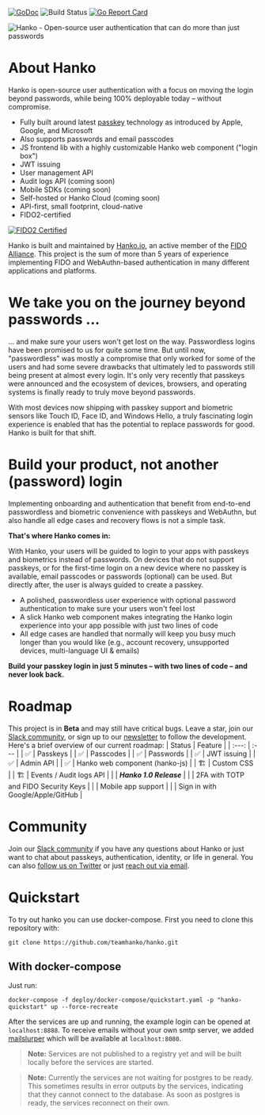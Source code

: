 [![GoDoc](https://godoc.org/github.com/teamhanko/hanko?status.svg)](https://godoc.org/github.com/teamhanko/hanko)
![Build Status](https://github.com/teamhanko/hanko/workflows/Go/badge.svg)
[![Go Report Card](https://goreportcard.com/badge/github.com/teamhanko/hanko)](https://goreportcard.com/report/github.com/teamhanko/hanko)

![Hanko - Open-source user authentication that can do more than just passwords](https://user-images.githubusercontent.com/20115649/167916572-a4d92eaa-7246-4e18-a85d-fc80b4f25c28.svg)

# About Hanko
Hanko is open-source user authentication with a focus on moving the login beyond passwords, while being 100% deployable today – without compromise.

- Fully built around latest [passkey](https://www.passkeys.io) technology as introduced by Apple, Google, and Microsoft
- Also supports passwords and email passcodes
- JS frontend lib with a highly customizable Hanko web component ("login box")
- JWT issuing
- User management API
- Audit logs API (coming soon)
- Mobile SDKs (coming soon)
- Self-hosted or Hanko Cloud (coming soon)
- API-first, small footprint, cloud-native
- FIDO2-certified

[![FIDO2 Certified](https://user-images.githubusercontent.com/20115649/159896561-a94022ba-0e95-417e-807d-b4b7ce19371c.svg)](https://fidoalliance.org/company/hanko/)

Hanko is built and maintained by [Hanko.io](https://www.hanko.io), an active member of the [FIDO Alliance](https://fidoalliance.org/company/hanko/). This project is the sum of more than 5 years of experience implementing FIDO and WebAuthn-based authentication in many different applications and platforms.

# We take you on the journey beyond passwords ...
... and make sure your users won't get lost on the way. Passwordless logins have been promised to us for quite some time. But until now, "passwordless" was mostly a compromise that only worked for some of the users and had some severe drawbacks that ultimately led to passwords still being present at almost every login. It's only very recently that passkeys were announced and the ecosystem of devices, browsers, and operating systems is finally ready to truly move beyond passwords.

With most devices now shipping with passkey support and biometric sensors like Touch ID, Face ID, and Windows Hello, a truly fascinating login experience is enabled that has the potential to replace passwords for good. Hanko is built for that shift.

# Build your product, not another (password) login
Implementing onboarding and authentication that benefit from end-to-end passwordless and biometric convenience with passkeys and WebAuthn, but also handle all edge cases and recovery flows is not a simple task.

**That's where Hanko comes in:**

With Hanko, your users will be guided to login to your apps with passkeys and biometrics instead of passwords. On devices that do not support passkeys, or for the first-time login on a new device where no passkey is available, email passcodes or passwords (optional) can be used. But directly after, the user is always guided to create a passkey.

- A polished, passwordless user experience with optional password authentication to make sure your users won't feel lost
- A slick Hanko web component makes integrating the Hanko login experience into your app possible with just two lines of code
- All edge cases are handled that normally will keep you busy much longer than you would like (e.g., account recovery, unsupported devices, multi-language UI & emails)

**Build your passkey login in just 5 minutes – with two lines of code – and never look back.**

# Roadmap
This project is in **Beta** and may still have critical bugs. Leave a star, join our [Slack community](https://www.hanko.io/community), or sign up to our [newsletter](https://www.hanko.io/updates) to follow the development. Here's a brief overview of our current roadmap:
| Status | Feature |
| :---: | :--- |
| ✅ | Passkeys |
| ✅ | Passcodes |
| ✅ | Passwords |
| ✅ | JWT issuing |
| ✅ | Admin API |
| ✅ | Hanko web component (hanko-js) |
| 🏗️ | Custom CSS |
| 🏗️ | Events / Audit logs API |
| | ***Hanko 1.0 Release*** |
| | 2FA with TOTP and FIDO Security Keys |
| | Mobile app support |
| | Sign in with Google/Apple/GitHub |

# Community
Join our [Slack community](https://www.hanko.io/community) if you have any questions about Hanko or just want to chat about passkeys, authentication, identity, or life in general. You can also [follow us on Twitter](https://twitter.com/hanko_io) or just [reach out via email](https://www.hanko.io/contact).

# Quickstart
To try out hanko you can use docker-compose. First you need to clone this repository with:
```
git clone https://github.com/teamhanko/hanko.git
```

## With docker-compose
Just run:
```
docker-compose -f deploy/docker-compose/quickstart.yaml -p "hanko-quickstart" up --force-recreate
```

After the services are up and running, the example login can be opened at `localhost:8888`. To receive emails without your own
smtp server, we added [mailslurper](https://github.com/mailslurper/mailslurper) which will be available at `localhost:8080`.

> **Note:** Services are not published to a registry yet and will be built locally before the services are started.

> **Note:** Currently the services are not waiting for postgres to be ready. This sometimes results in error outputs by the services, indicating that they
> cannot connect to the database. As soon as postgres is ready, the services reconnect on their own.
